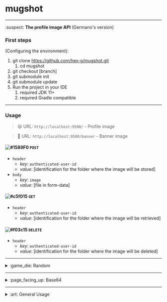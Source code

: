 # mugshot
---
:suspect:
**The profile image API**
(Germano's version)

### First steps
(Configuring the environment):

1. git clone https://github.com/hex-g/mugshot.git
    1. cd mugshot
2. git checkout [branch]
3. git submodule init
4. git submodule update 
5. Run the project in your IDE
    1. required JDK 11+
    2. required Gradle compatible
---
### Usage

> :smiley: URL: `http://localhost:9500/` - Profile image

> :bridge_at_night: URL: `http://localhost:9500/banner` - Banner image

#### ![#1589F0](https://placehold.it/15/1589F0/000000?text=+) `POST`
* `header`
    * *key*: `authenticated-user-id`
    * *value*: [identification for the folder where the image will be stored]
* `body`
    * *key*: `image`
    * *value*: [file in form-data]
#### ![#c5f015](https://placehold.it/15/c5f015/000000?text=+) `GET`
* `header`
    * *key*: `authenticated-user-id`
    * *value*: [identification for the folder where the image will be retrieved]
#### ![#f03c15](https://placehold.it/15/f03c15/000000?text=+) `DELETE`
* `header`
    * *key*: `authenticated-user-id`
    * *value*: [identification for the folder where the image will be deleted]
---
<details>
<summary>:game_die: Random</summary>

>  URL: `http://localhost:9500/generateImage/random` - Profile image

#### ![#1589F0](https://placehold.it/15/1589F0/000000?text=+) `POST`
* `header`
    * *key*: `authenticated-user-id`
    * *value*: [identification for the folder where the generated image will be stored]
</details>

---
<details>
<summary>:page_facing_up: Base64</summary>

alternative form for getting image
> URL: `http://localhost:9500/base64` - Profile image

> URL: `http://localhost:9500/base64/banner` - Banner image

#### ![#c5f015](https://placehold.it/15/c5f015/000000?text=+) `GET`
* `header`
    * *key*: `authenticated-user-id`
    * *value*: [identification for the folder where the image will be retrieved encoded in base64]
</details>

---
<details>
<summary>:art: General Usage</summary> 
(just put the link in a img tag and it works)

> URL: `http://localhost:9500/images/{image_name}` - Any image

#### ![#1589F0](https://placehold.it/15/1589F0/000000?text=+) `POST`
* `path variable`
    * *image_name*: `a valid image name`
#### ![#c5f015](https://placehold.it/15/c5f015/000000?text=+) `GET`
* `path variable`
    * *image_name*: `a valid image name`
#### ![#f03c15](https://placehold.it/15/f03c15/000000?text=+) `DELETE`
* `path variable`
    * *image_name*: `a valid image name`
</details>